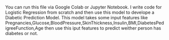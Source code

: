 You can run this file via Google Colab or Jupyter Notebook.
I write code for Logistic Regression from scratch and then use this model to develope a Diabetic Prediction Model. This model takes some input features like Pregnancies,Glucose,BloodPressure,SkinThickness,Insulin,BMI,DiabetesPedigreeFunction,Age then use this iput features to predict weither person has diabetes or not.
